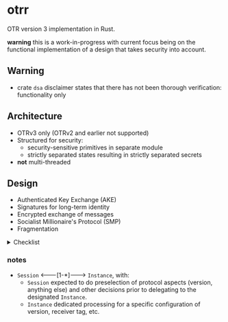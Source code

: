# otrr

OTR version 3 implementation in Rust.

__warning__ this is a work-in-progress with current focus being on the functional implementation of a design that takes security into account.

## Warning

- crate `dsa` disclaimer states that there has not been thorough verification: functionality only

## Architecture

- OTRv3 only (OTRv2 and earlier not supported)
- Structured for security:
  - security-sensitive primitives in separate module
  - strictly separated states resulting in strictly separated secrets
- __not__ multi-threaded

## Design

- Authenticated Key Exchange (AKE)
- Signatures for long-term identity
- Encrypted exchange of messages
- Socialist Millionaire's Protocol (SMP)
- Fragmentation

<details>
  <summary>Checklist</summary>

> ☐: feature, ☑: implemented, ✔: verified

__Functionality__:

- ☐ Authenticated Key Exchange (AKE)
- ☐ Socialist Millionaire's Protocol (SMP)
- ☐ DSA signatures
- ☐ Encryption
- ☐ OTR-encoding
  - ☐ Reading
  - ☐ Writing
- ☐ Policies:
  - ☐ `REQUIRE_ENCRYPTION`: take appropriate actions given that active policy requires encryption.
  - ☐ `WHITESPACE_START_AKE`: automatically initiate AKE when whitespace tag is received.
  - ☐ `ERROR_START_AKE`: initiate AKE upon receiving error message.
  - ☐ ..
- ☐ Extra Symmetric Key
  - ☐ TLV `8`
- ☑ Fragmentation:
  - ☑ Assemble fragments of incoming message.
  - ☐ Fragment outgoing messages.
- ☐ Optional: (only fleetingly described)
  - ☐ Heartbeat-messages: keep session alive and ensure regular key rotation.

__Operational__:

- ☑ Single instance of `Account` represents single account on a chat network: allows for specific identity (_DSA keypair_), chat network/transport.
- ☐ No thread-safety. (Not yet determined necessary. Expect processing single message at a time.)

__Developmental__:

- ☑ No logic for managing multiple accounts:  
  _We keep this separated and up to the client to implement if necessary. Essentially, just tying the `Session` to the corresponding chat account logic is sufficient, and any management on top of that risks prescribing a certain structure for the host application (e.g. chat application)._
- ☐ Errors do not propagate too far s.t. details leak to the client.
- ☐ Threading design choices and in-logic callbacks (into client) are not too restricting (i.e. cause problems)
- ☐ Need thread-safety for top-level API?
- ☐ ..

__Known issues__:
- How to deal with multiple instances, "default instance", "selected/active instance"? Especially when dealing with incidental reception of plaintext messages while encrypted session is established for some instance.
- The OTR specification documents that any message payload is in UTF-8 and _may contain_ HTML. However, this makes it ambiguous for how the content should be interpreted and results and risks may very per chat network.
- There is no convention on how the Extra Symmetric Key should be used.
- ..
</details>

### notes

- `Session` <---[1-*]---> `Instance`, with:
  - `Session` expected to do preselection of protocol aspects (version, anything else) and other decisions prior to delegating to the designated `Instance`.
  - `Instance` dedicated processing for a specific configuration of version, receiver tag, etc.
